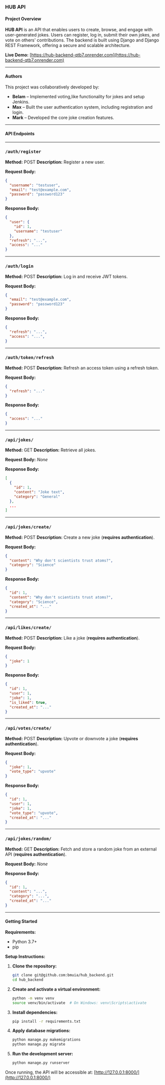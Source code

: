 ### **HUB API**

#### **Project Overview**

**HUB API** is an API that enables users to create, browse, and engage with user-generated jokes. Users can register, log in, submit their own jokes, and vote on others' contributions. The backend is built using Django and Django REST Framework, offering a secure and scalable architecture.

**Live Demo:** [https://hub-backend-qtb7.onrender.com](https://hub-backend-qtb7.onrender.com)

---

#### **Authors**

This project was collaboratively developed by:

* **Belam** – Implemented voting,like functionality for jokes and setup Jenkins.
* **Max** – Built the user authentication system, including registration and login.
* **Mark** – Developed the core joke creation features.

---

#### **API Endpoints**
---

### `/auth/register`

**Method:** POST
**Description:** Register a new user.

**Request Body:**

```json
{
  "username": "testuser",
  "email": "test@example.com",
  "password": "password123"
}
```

**Response Body:**

```json
{
  "user": {
    "id": 1,
    "username": "testuser"
  },
  "refresh": "...",
  "access": "..."
}
```

---

### `/auth/login`

**Method:** POST
**Description:** Log in and receive JWT tokens.

**Request Body:**

```json
{
  "email": "test@example.com",
  "password": "password123"
}
```

**Response Body:**

```json
{
  "refresh": "...",
  "access": "...",
}
```

---

### `/auth/token/refresh`

**Method:** POST
**Description:** Refresh an access token using a refresh token.

**Request Body:**

```json
{
  "refresh": "..."
}
```

**Response Body:**

```json
{
  "access": "..."
}
```

---

### `/api/jokes/`

**Method:** GET
**Description:** Retrieve all jokes.

**Request Body:**
*None*

**Response Body:**

```json
[
  {
    "id": 1,
    "content": "Joke text",
    "category": "General"
  },
  ...
]
```

---

### `/api/jokes/create/`

**Method:** POST
**Description:** Create a new joke (**requires authentication**).

**Request Body:**

```json
{
  "content": "Why don't scientists trust atoms?",
  "category": "Science"
}
```

**Response Body:**

```json
{
  "id": 1,
  "content": "Why don't scientists trust atoms?",
  "category": "Science",
  "created_at": "..."
}
```

---

### `/api/likes/create/`

**Method:** POST
**Description:** Like a joke (**requires authentication**).

**Request Body:**

```json
{
  "joke": 1
}
```

**Response Body:**

```json
{
  "id": 1,
  "user": 1,
  "joke": 1,
  "is_liked": true,
  "created_at": "..."
}
```

---

### `/api/votes/create/`

**Method:** POST
**Description:** Upvote or downvote a joke (**requires authentication**).

**Request Body:**

```json
{
  "joke": 1,
  "vote_type": "upvote"
}
```

**Response Body:**

```json
{
  "id": 1,
  "user": 1,
  "joke": 1,
  "vote_type": "upvote",
  "created_at": "..."
}
```

---

### `/api/jokes/random/`

**Method:** GET
**Description:** Fetch and store a random joke from an external API (**requires authentication**).

**Request Body:**
*None*

**Response Body:**

```json
{
  "id": 1,
  "content": "...",
  "category": "...",
  "created_at": "..."
}
```
---

#### **Getting Started**

**Requirements:**

* Python 3.7+
* pip

**Setup Instructions:**

1. **Clone the repository:**

   ```bash
   git clone git@github.com:bmuia/hub_backend.git
   cd hub_backend
   ```

2. **Create and activate a virtual environment:**

   ```bash
   python -m venv venv
   source venv/bin/activate  # On Windows: venv\Scripts\activate
   ```

3. **Install dependencies:**

   ```bash
   pip install -r requirements.txt
   ```

4. **Apply database migrations:**

   ```bash
   python manage.py makemigrations
   python manage.py migrate
   ```

5. **Run the development server:**

   ```bash
   python manage.py runserver
   ```



Once running, the API will be accessible at: [http://127.0.0.1:8000/](http://127.0.0.1:8000/)
